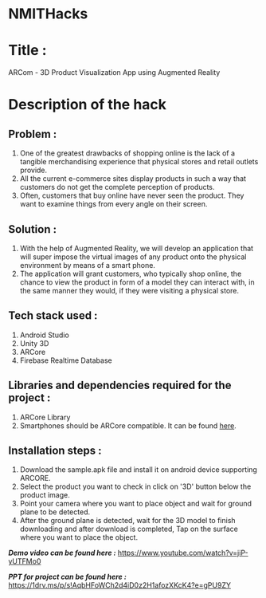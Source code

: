 # NMITHacks

# Title : 
  ARCom - 3D Product Visualization App using Augmented Reality

# Description of the hack 
## Problem :
1. One of the greatest drawbacks of shopping online is the lack of a tangible merchandising experience that physical stores and retail outlets provide.
2. All the current e-commerce sites display products in such a way that customers do not get the complete perception of products.
3. Often, customers that buy online have never seen the product. They want to examine things from every angle on their screen.

## Solution :
1. With the help of Augmented Reality, we will develop an application that will super impose the virtual images of any product onto the physical environment by means of a smart phone.
2. The application will grant customers, who typically shop online, the chance to view the product in form of a model they can interact with, in the same manner they would, if they were visiting a physical store.

## Tech stack used :
1. Android Studio
2. Unity 3D
3. ARCore
4. Firebase Realtime Database

## Libraries and dependencies required for the project :
1. ARCore Library
2. Smartphones should be ARCore compatible. It can be found [here](https://developers.google.com/ar/discover/supported-devices#google_play_devices).

## Installation steps :
1. Download the sample.apk file and install it on android device supporting ARCORE.
2. Select the product you want to check in click on '3D' button below the product image.
3. Point your camera where you want to place object and wait for ground plane to be detected.
4. After the ground plane is detected, wait for the 3D model to finish downloading and after download is completed, Tap on the surface where you want to place the object.

***Demo video can be found here :***  https://www.youtube.com/watch?v=jiP-yUTFMo0

***PPT for project can be found here :***  https://1drv.ms/p/s!AqbHFoWCh2d4iD0z2H1afozXKcK4?e=gPU9ZY
